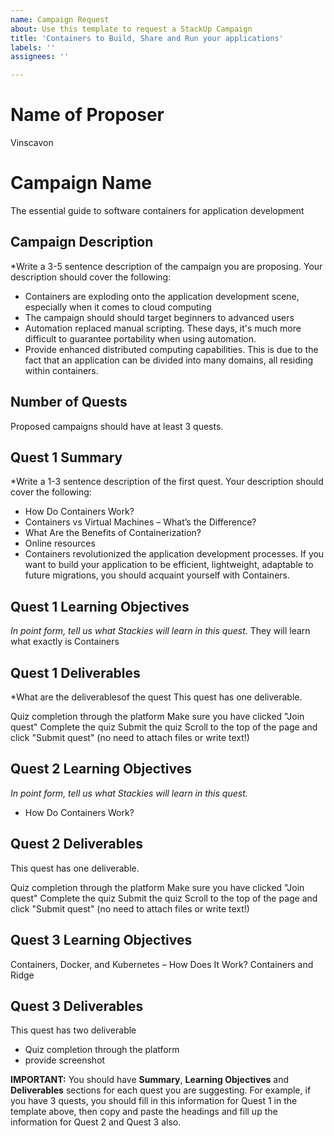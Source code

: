 ```yaml
---
name: Campaign Request
about: Use this template to request a StackUp Campaign
title: 'Containers to Build, Share and Run your applications'
labels: ''
assignees: ''

---
```


# Name of Proposer
Vinscavon

# Campaign Name
The essential guide to software containers for application development

## Campaign Description
*Write a 3-5 sentence description of the campaign you are proposing. Your description should cover the following:
- Containers are exploding onto the application development scene, especially when it comes to cloud computing
- The campaign should should target beginners to advanced users
- Automation replaced manual scripting. These days, it's much more difficult to guarantee portability when using automation.
- Provide enhanced distributed computing capabilities. This is due to the fact that an application can be divided into many domains, all residing within containers.

## Number of Quests
Proposed campaigns should have at least 3 quests.

## Quest 1 Summary
*Write a 1-3 sentence description of the first quest. Your description should cover the following:
- How Do Containers Work?
- Containers vs Virtual Machines – What’s the Difference?
- What Are the Benefits of Containerization?
- Online resources 
- Containers revolutionized the application development processes. If you want to build your application to be efficient, lightweight, adaptable to future migrations, you should acquaint yourself with Containers.

## Quest 1 Learning Objectives
*In point form, tell us what Stackies will learn in this quest.*
They will learn what exactly is Containers 

## Quest 1 Deliverables
*What are the deliverablesof the quest
This quest has one deliverable.

Quiz completion through the platform
Make sure you have clicked "Join quest"
Complete the quiz
Submit the quiz
Scroll to the top of the page and click "Submit quest" (no need to attach files or write text!)

## Quest 2 Learning Objectives
*In point form, tell us what Stackies will learn in this quest.*
- How Do Containers Work?
## Quest 2 Deliverables
This quest has one deliverable.

Quiz completion through the platform
Make sure you have clicked "Join quest"
Complete the quiz
Submit the quiz
Scroll to the top of the page and click "Submit quest" (no need to attach files or write text!)

## Quest 3 Learning Objectives
Containers, Docker, and Kubernetes – How Does It Work?
Containers and Ridge
## Quest 3 Deliverables
This quest has two deliverable
- Quiz completion through the platform
- provide screenshot



**IMPORTANT:** You should have **Summary**, **Learning Objectives** and **Deliverables** sections for each quest you are suggesting. For example, if you have 3 quests, you should fill in this information for Quest 1 in the template above, then copy and paste the headings and fill up the information for Quest 2 and Quest 3 also.

